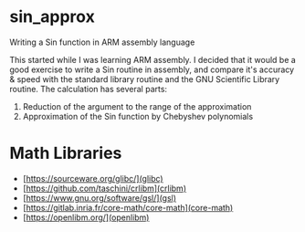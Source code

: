 # sin_approx
Writing a Sin function in ARM assembly language

This started while I was learning ARM assembly.  I decided that it would be a good exercise to write a Sin routine in assembly, and compare it's accuracy & speed with the standard library routine and the GNU Scientific Library routine.  The calculation has several parts:
1. Reduction of the argument to the range of the approximation
2. Approximation of the Sin function by Chebyshev polynomials

# Math Libraries
- [https://sourceware.org/glibc/](glibc)
- [https://github.com/taschini/crlibm](crlibm)
- [https://www.gnu.org/software/gsl/](gsl)
- [https://gitlab.inria.fr/core-math/core-math](core-math)
- [https://openlibm.org/](openlibm)
